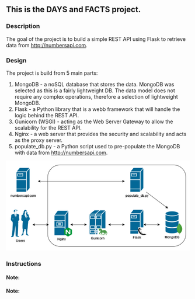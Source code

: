 ## This is the DAYS and FACTS project.

### Description

The goal of the project is to build a simple REST API using Flask to retrieve data from http://numbersapi.com.

### Design

The project is build from 5 main parts:
1. MongoDB - a noSQL database that stores the data. MongoDB was selected as this is a fairly lightweight DB. The data model does not require any complex operations, therefore a selection of lightweight MongoDB.
2. Flask - a Python library that is a webb framework that will handle the logic behind the REST API.
3. Gunicorn (WSGI) - acting as the Web Server Gateway to allow the scalability for the REST API.
4. Nginx - a web server that provides the security and scalability and acts as the proxy server.
5. populate_db.py - a Python script used to pre-populate the MongoDB with data from http://numbersapi.com.

![alt text](https://github.com/k0szyk/days_and_facts/blob/main/diagram.png?raw=true)

### Instructions



#### Note: 
#### Note: 